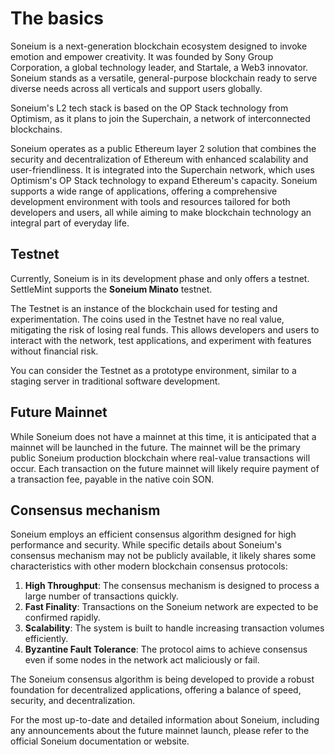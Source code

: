 # The basics

Soneium is a next-generation blockchain ecosystem designed to invoke emotion and empower creativity. It was founded by Sony Group Corporation, a global technology leader, and Startale, a Web3 innovator. Soneium stands as a versatile, general-purpose blockchain ready to serve diverse needs across all verticals and support users globally.

Soneium's L2 tech stack is based on the OP Stack technology from Optimism, as it plans to join the Superchain, a network of interconnected blockchains.

Soneium operates as a public Ethereum layer 2 solution that combines the security and decentralization of Ethereum with enhanced scalability and user-friendliness. It is integrated into the Superchain network, which uses Optimism's OP Stack technology to expand Ethereum's capacity. Soneium supports a wide range of applications, offering a comprehensive development environment with tools and resources tailored for both developers and users, all while aiming to make blockchain technology an integral part of everyday life.

## Testnet

Currently, Soneium is in its development phase and only offers a testnet. SettleMint supports the **Soneium Minato** testnet.

The Testnet is an instance of the blockchain used for testing and experimentation. The coins used in the Testnet have no real value, mitigating the risk of losing real funds. This allows developers and users to interact with the network, test applications, and experiment with features without financial risk.

You can consider the Testnet as a prototype environment, similar to a staging server in traditional software development.

## Future Mainnet

While Soneium does not have a mainnet at this time, it is anticipated that a mainnet will be launched in the future. The mainnet will be the primary public Soneium production blockchain where real-value transactions will occur. Each transaction on the future mainnet will likely require payment of a transaction fee, payable in the native coin SON.

## Consensus mechanism

Soneium employs an efficient consensus algorithm designed for high performance and security. While specific details about Soneium's consensus mechanism may not be publicly available, it likely shares some characteristics with other modern blockchain consensus protocols:

1. **High Throughput**: The consensus mechanism is designed to process a large number of transactions quickly.
2. **Fast Finality**: Transactions on the Soneium network are expected to be confirmed rapidly.
3. **Scalability**: The system is built to handle increasing transaction volumes efficiently.
4. **Byzantine Fault Tolerance**: The protocol aims to achieve consensus even if some nodes in the network act maliciously or fail.

The Soneium consensus algorithm is being developed to provide a robust foundation for decentralized applications, offering a balance of speed, security, and decentralization.

For the most up-to-date and detailed information about Soneium, including any announcements about the future mainnet launch, please refer to the official Soneium documentation or website.
